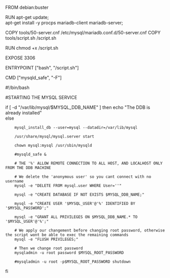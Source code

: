 FROM debian:buster

RUN     apt-get update; \
        apt-get install -y procps mariadb-client mariadb-server;

COPY tools/50-server.cnf /etc/mysql/mariadb.conf.d/50-server.cnf
COPY tools/script.sh /script.sh

RUN chmod +x /script.sh

EXPOSE 3306

ENTRYPOINT ["bash", "/script.sh"]

CMD ["mysqld_safe", "-F"]


#!/bin/bash

#STARTING THE MYSQL SERVICE

if [ -d "/var/lib/mysql/$MYSQL_DDB_NAME" ]
then
        echo "The DDB is already installed"     
else

        mysql_install_db --user=mysql --datadir=/var/lib/mysql

        /usr/share/mysql/mysql.server start

        chown mysql:mysql /usr/sbin/mysqld

        #mysqld_safe &

        # THE '%' ALLOW REMOTE CONNECTION TO ALL HOST, AND LOCALHOST ONLY FROM THE DDB MACHINE

        # We delete the 'anonymous user' so you cant connect with no username
        mysql -e "DELETE FROM mysql.user WHERE User=''"

        mysql -e "CREATE DATABASE IF NOT EXISTS $MYSQL_DDB_NAME;"

        mysql -e "CREATE USER '$MYSQL_USER'@'%' IDENTIFIED BY '$MYSQL_PASSWORD';"

        mysql -e "GRANT ALL PRIVILEGES ON $MYSQL_DDB_NAME.* TO '$MYSQL_USER'@'%';"

        # We apply our changement before changing root password, otherwise the script wont be able to exec the remaining commands
        mysql -e "FLUSH PRIVILEGES;"

        # Then we change root password
        mysqladmin -u root password $MYSQL_ROOT_PASSWORD

        #mysqladmin -u root -p$MYSQL_ROOT_PASSWORD shutdown
fi


